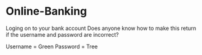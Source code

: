 # Online-Banking
Loging on to your bank account
Does anyone know how to make this return if the username and password are incorrect?

Username = Green
Password = Tree
